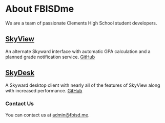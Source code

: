 # About FBISDme
We are a team of passionate Clements High School student developers.

## [SkyView](https://skyview.fbisd.me)
An alternate Skyward interface with automatic GPA calculation and a planned grade notification service.
[GitHub](https://github.com/FBISDme/SkyView)

## [SkyDesk](https://skydesk.fbisd.me)
A Skyward desktop client with nearly all of the features of SkyView along with increased performance.
[GitHub](https://github.com/FBISDme/SkyView)

### Contact Us
You can contact us at admin@fbisd.me.
